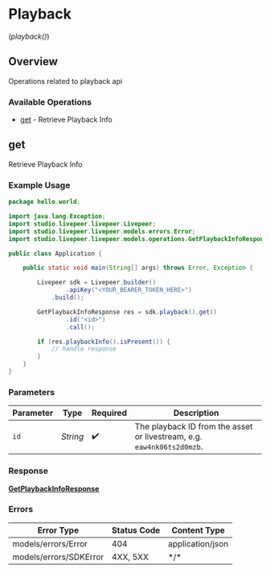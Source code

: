 # Playback
(*playback()*)

## Overview

Operations related to playback api

### Available Operations

* [get](#get) - Retrieve Playback Info

## get

Retrieve Playback Info

### Example Usage

```java
package hello.world;

import java.lang.Exception;
import studio.livepeer.livepeer.Livepeer;
import studio.livepeer.livepeer.models.errors.Error;
import studio.livepeer.livepeer.models.operations.GetPlaybackInfoResponse;

public class Application {

    public static void main(String[] args) throws Error, Exception {

        Livepeer sdk = Livepeer.builder()
                .apiKey("<YOUR_BEARER_TOKEN_HERE>")
            .build();

        GetPlaybackInfoResponse res = sdk.playback().get()
                .id("<id>")
                .call();

        if (res.playbackInfo().isPresent()) {
            // handle response
        }
    }
}
```

### Parameters

| Parameter                                                              | Type                                                                   | Required                                                               | Description                                                            |
| ---------------------------------------------------------------------- | ---------------------------------------------------------------------- | ---------------------------------------------------------------------- | ---------------------------------------------------------------------- |
| `id`                                                                   | *String*                                                               | :heavy_check_mark:                                                     | The playback ID from the asset or livestream, e.g. `eaw4nk06ts2d0mzb`. |

### Response

**[GetPlaybackInfoResponse](../../models/operations/GetPlaybackInfoResponse.md)**

### Errors

| Error Type             | Status Code            | Content Type           |
| ---------------------- | ---------------------- | ---------------------- |
| models/errors/Error    | 404                    | application/json       |
| models/errors/SDKError | 4XX, 5XX               | \*/\*                  |